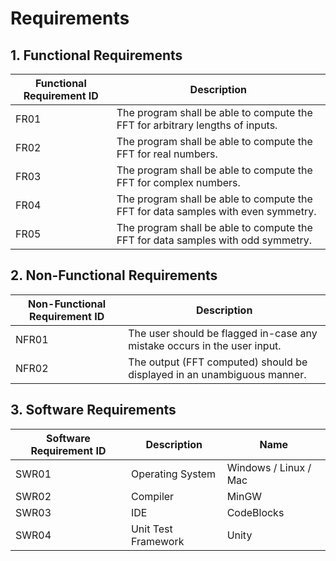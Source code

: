 # Requirements
## 1. Functional Requirements
| Functional Requirement ID                        |	Description                                                                      |
|--------------------------------------------------|-----------------------------------------------------------------------------------|
| FR01	                                           | The program shall be able to compute the FFT for arbitrary lengths of inputs.     |
| FR02	                                           | The program shall be able to compute the FFT for real numbers.                    |
| FR03	                                           | The program shall be able to compute the FFT for complex numbers.                 |
| FR04	                                           | The program shall be able to compute the FFT for data samples with even symmetry. |
| FR05	                                           | The program shall be able to compute the FFT for data samples with odd symmetry.  |
## 2. Non-Functional Requirements
| Non-Functional Requirement ID	                   | Description                                                                       |
|--------------------------------------------------|-----------------------------------------------------------------------------------|
| NFR01	                                           | The user should be flagged in-case any mistake occurs in the user input.          |
| NFR02	                                           | The output (FFT computed) should be displayed in an unambiguous manner.           |
## 3. Software Requirements
| Software Requirement ID	                         | Description	                          | Name                                      |
|--------------------------------------------------|----------------------------------------|------------------------------------------|
| SWR01	                                           | Operating System	                      | Windows / Linux / Mac                    |
| SWR02	                                           | Compiler	                              | MinGW                                    |
| SWR03	                                           | IDE	                                  | CodeBlocks                               |
| SWR04                                            | Unit Test Framework                    | Unity                                    |
